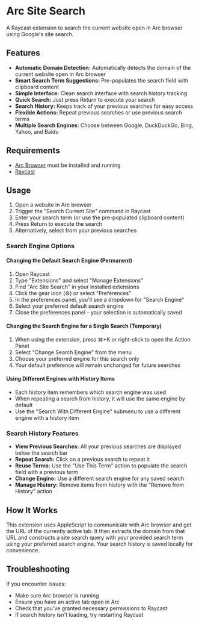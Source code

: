 # Arc Site Search

A Raycast extension to search the current website open in Arc browser using Google's site search.

## Features

- **Automatic Domain Detection:** Automatically detects the domain of the current website open in Arc browser
- **Smart Search Term Suggestions:** Pre-populates the search field with clipboard content
- **Simple Interface:** Clean search interface with search history tracking
- **Quick Search:** Just press Return to execute your search
- **Search History:** Keeps track of your previous searches for easy access
- **Flexible Actions:** Repeat previous searches or use previous search terms
- **Multiple Search Engines:** Choose between Google, DuckDuckGo, Bing, Yahoo, and Baidu

## Requirements

- [Arc Browser](https://arc.net/) must be installed and running
- [Raycast](https://raycast.com/)

## Usage

1. Open a website in Arc browser
2. Trigger the "Search Current Site" command in Raycast
3. Enter your search term (or use the pre-populated clipboard content)
4. Press Return to execute the search
5. Alternatively, select from your previous searches

### Search Engine Options

#### Changing the Default Search Engine (Permanent)

1. Open Raycast
2. Type "Extensions" and select "Manage Extensions"
3. Find "Arc Site Search" in your installed extensions
4. Click the gear icon (⚙️) or select "Preferences"
5. In the preferences panel, you'll see a dropdown for "Search Engine"
6. Select your preferred default search engine
7. Close the preferences panel - your selection is automatically saved

#### Changing the Search Engine for a Single Search (Temporary)

1. When using the extension, press ⌘+K or right-click to open the Action Panel
2. Select "Change Search Engine" from the menu
3. Choose your preferred engine for this search only
4. Your default preference will remain unchanged for future searches

#### Using Different Engines with History Items

- Each history item remembers which search engine was used
- When repeating a search from history, it will use the same engine by default
- Use the "Search With Different Engine" submenu to use a different engine with a history item

### Search History Features

- **View Previous Searches:** All your previous searches are displayed below the search bar
- **Repeat Search:** Click on a previous search to repeat it
- **Reuse Terms:** Use the "Use This Term" action to populate the search field with a previous term
- **Change Engine:** Use a different search engine for any saved search
- **Manage History:** Remove items from history with the "Remove from History" action

## How It Works

This extension uses AppleScript to communicate with Arc browser and get the URL of the currently active tab. It then extracts the domain from that URL and constructs a site search query with your provided search term using your preferred search engine. Your search history is saved locally for convenience.

## Troubleshooting

If you encounter issues:
- Make sure Arc browser is running
- Ensure you have an active tab open in Arc
- Check that you've granted necessary permissions to Raycast
- If search history isn't loading, try restarting Raycast 